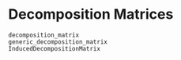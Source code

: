 # Decomposition Matrices
```@docs
decomposition_matrix
generic_decomposition_matrix
InducedDecompositionMatrix
```

